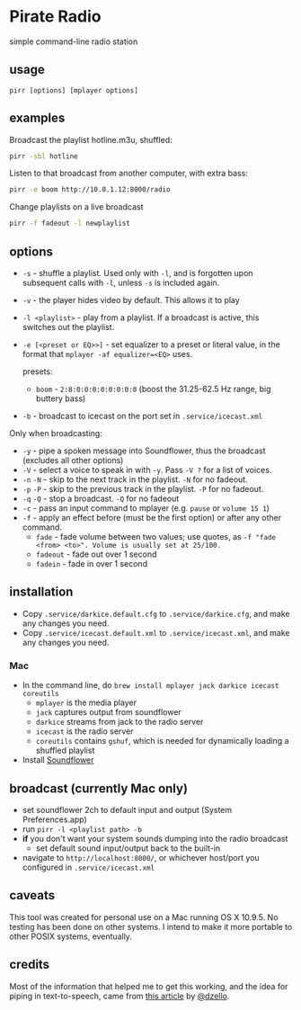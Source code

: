 # Pirate Radio

simple command-line radio station

## usage

`pirr [options] [mplayer options]`

## examples

Broadcast the playlist hotline.m3u, shuffled:
``` sh
pirr -sbl hotline
```

Listen to that broadcast from another computer, with extra bass:
``` sh
pirr -e boom http://10.0.1.12:8000/radio
```

Change playlists on a live broadcast
``` sh
pirr -f fadeout -l newplaylist
```

## options

- `-s` - shuffle a playlist. Used only with `-l`, and is forgotten upon
	subsequent calls with `-l`, unless `-s` is included again.
- `-v` - the player hides video by default. This allows it to play
- `-l <playlist>` - play from a playlist. If a broadcast is active, this
	switches out the playlist.
- `-e [<preset or EQ>>]` - set equalizer to a preset or literal value, in the
	format that `mplayer -af equalizer=<EQ>` uses.

	presets:
	- `boom` - `2:8:0:0:0:0:0:0:0:0` (boost the 31.25-62.5 Hz range,  big buttery bass)
- `-b` - broadcast to icecast on the port set in `.service/icecast.xml`

Only when broadcasting:

- `-y` - pipe a spoken message into Soundflower, thus the broadcast (excludes all other options)
- `-V` - select a voice to speak in with `-y`. Pass `-V ?` for a list of voices.
- `-n` `-N` - skip to the next track in the playlist. `-N` for no fadeout.
- `-p` `-P` - skip to the previous track in the playlist. `-P` for no fadeout.
- `-q` `-Q` - stop a broadcast. `-Q` for no fadeout
- `-c` - pass an input command to mplayer (e.g. `pause` or `volume 15 1`)
- `-f` - apply an effect before (must be the first option) or after any other command.
	- `fade` - fade volume between two values; use quotes, as `-f "fade <from> <to>". Volume is usually set at 25/100.`
	- `fadeout` - fade out over 1 second
	- `fadein` - fade in over 1 second

## installation

- Copy `.service/darkice.default.cfg` to  `.service/darkice.cfg`, and make any changes you need.
- Copy `.service/icecast.default.xml` to  `.service/icecast.xml`, and make any changes you need.

### Mac

- In the command line, do `brew install mplayer jack darkice icecast coreutils`
	- `mplayer` is the media player
	- `jack` captures output from soundflower
	- `darkice` streams from jack to the radio server
	- `icecast` is the radio server
	- `coreutils` contains `gshuf`, which is needed for dynamically loading a shuffled playlist
- Install [Soundflower](https://rogueamoeba.com/freebies/soundflower/)

## broadcast (currently Mac only)

- set soundflower 2ch to default input and output (System Preferences.app)
- run `pirr -l <playlist path> -b`
- **if** you don't want your system sounds dumping into the radio broadcast
	- set default sound input/output back to the built-in
- navigate to `http://localhost:8000/`, or whichever host/port you configured in `.service/icecast.xml`

## caveats

This tool was created for personal use on a Mac running OS X 10.9.5. No testing
has been done on other systems. I intend to make it more portable to other
POSIX systems, eventually.

## credits

Most of the information that helped me to get this working, and the idea for
piping in text-to-speech, came from [this
article](http://dzello.com/blog/2012/11/21/live-stream-audio-from-osx-mountain-lion-with-icecast-and-darkice/)
by [@dzello](https://github.com/dzello).
